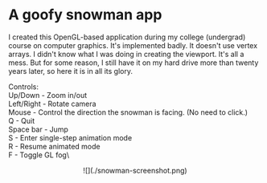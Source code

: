 # A goofy snowman app

I created this OpenGL-based application during my college (undergrad) course on computer graphics. It's implemented badly. It doesn't use vertex arrays. I didn't know what I was doing in creating the viewport. It's all a mess. But for some reason, I still have it on my hard drive more than twenty years later, so here it is in all its glory.

Controls:\
Up/Down - Zoom in/out\
Left/Right - Rotate camera\
Mouse - Control the direction the snowman is facing. (No need to click.)\
Q - Quit\
Space bar - Jump\
S - Enter single-step animation mode\
R - Resume animated mode\
F - Toggle GL fog\

<p align="center">
![](./snowman-screenshot.png)
</p>

